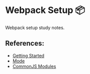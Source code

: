 # Webpack Setup 📦

Webpack setup study notes.

## References:

- [Getting Started](https://webpack.js.org/guides/getting-started/)
- [Mode](https://webpack.js.org/configuration/mode/)
- [CommonJS Modules](https://nodejs.org/api/modules.html)
